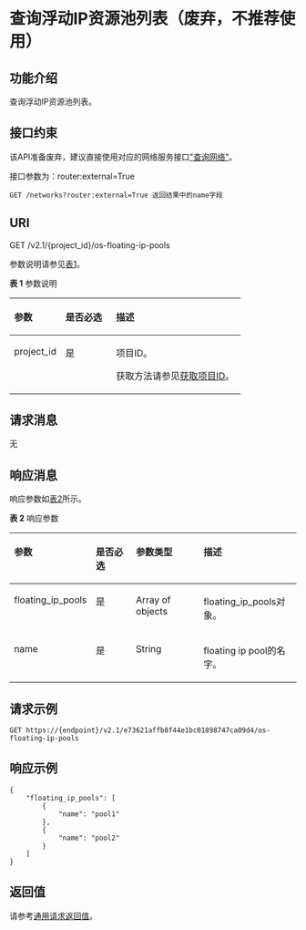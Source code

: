 # 查询浮动IP资源池列表（废弃，不推荐使用）<a name="ZH-CN_TOPIC_0065820820"></a>

## 功能介绍<a name="zh-cn_topic_0057972835_section7554882"></a>

查询浮动IP资源池列表。

## 接口约束<a name="zh-cn_topic_0057972835_section7965739"></a>

该API准备废弃，建议直接使用对应的网络服务接口["查询网络"](https://support.huaweicloud.com/api-vpc/zh-cn_topic_0060495801.html)。

接口参数为：router:external=True

```
GET /networks?router:external=True 返回结果中的name字段
```

## URI<a name="zh-cn_topic_0057972835_section885082"></a>

GET /v2.1/\{project\_id\}/os-floating-ip-pools

参数说明请参见[表1](#zh-cn_topic_0057972835_table32475667)。

**表 1**  参数说明

<a name="zh-cn_topic_0057972835_table32475667"></a>
<table><thead align="left"><tr id="zh-cn_topic_0057972835_row44937496"><th class="cellrowborder" valign="top" width="22.24%" id="mcps1.2.4.1.1"><p id="p5187119"><a name="p5187119"></a><a name="p5187119"></a>参数</p>
</th>
<th class="cellrowborder" valign="top" width="21.87%" id="mcps1.2.4.1.2"><p id="p17503500"><a name="p17503500"></a><a name="p17503500"></a>是否必选</p>
</th>
<th class="cellrowborder" valign="top" width="55.88999999999999%" id="mcps1.2.4.1.3"><p id="p8497414"><a name="p8497414"></a><a name="p8497414"></a>描述</p>
</th>
</tr>
</thead>
<tbody><tr id="zh-cn_topic_0057972835_row1664874"><td class="cellrowborder" valign="top" width="22.24%" headers="mcps1.2.4.1.1 "><p id="zh-cn_topic_0057972835_p637140"><a name="zh-cn_topic_0057972835_p637140"></a><a name="zh-cn_topic_0057972835_p637140"></a>project_id</p>
</td>
<td class="cellrowborder" valign="top" width="21.87%" headers="mcps1.2.4.1.2 "><p id="zh-cn_topic_0057972835_p51608407"><a name="zh-cn_topic_0057972835_p51608407"></a><a name="zh-cn_topic_0057972835_p51608407"></a>是</p>
</td>
<td class="cellrowborder" valign="top" width="55.88999999999999%" headers="mcps1.2.4.1.3 "><p id="p37593705"><a name="p37593705"></a><a name="p37593705"></a>项目ID。</p>
<p id="p1180512217438"><a name="p1180512217438"></a><a name="p1180512217438"></a>获取方法请参见<a href="获取项目ID.md">获取项目ID</a>。</p>
</td>
</tr>
</tbody>
</table>

## 请求消息<a name="zh-cn_topic_0057972835_section4582792"></a>

无

## 响应消息<a name="zh-cn_topic_0057972835_section41245128"></a>

响应参数如[表2](#zh-cn_topic_0057972835_table54779151)所示。

**表 2**  响应参数

<a name="zh-cn_topic_0057972835_table54779151"></a>
<table><thead align="left"><tr id="zh-cn_topic_0057972835_row21723514"><th class="cellrowborder" valign="top" width="19.18808119188081%" id="mcps1.2.5.1.1"><p id="p2181159142617"><a name="p2181159142617"></a><a name="p2181159142617"></a>参数</p>
</th>
<th class="cellrowborder" valign="top" width="17.13828617138286%" id="mcps1.2.5.1.2"><p id="p20648171253016"><a name="p20648171253016"></a><a name="p20648171253016"></a>是否必选</p>
</th>
<th class="cellrowborder" valign="top" width="27.407259274072594%" id="mcps1.2.5.1.3"><p id="p1418119982619"><a name="p1418119982619"></a><a name="p1418119982619"></a>参数类型</p>
</th>
<th class="cellrowborder" valign="top" width="36.266373362663735%" id="mcps1.2.5.1.4"><p id="p1218116952619"><a name="p1218116952619"></a><a name="p1218116952619"></a>描述</p>
</th>
</tr>
</thead>
<tbody><tr id="zh-cn_topic_0057972835_row56262227"><td class="cellrowborder" valign="top" width="19.18808119188081%" headers="mcps1.2.5.1.1 "><p id="zh-cn_topic_0057972835_p60946511"><a name="zh-cn_topic_0057972835_p60946511"></a><a name="zh-cn_topic_0057972835_p60946511"></a>floating_ip_pools</p>
</td>
<td class="cellrowborder" valign="top" width="17.13828617138286%" headers="mcps1.2.5.1.2 "><p id="p264811215307"><a name="p264811215307"></a><a name="p264811215307"></a>是</p>
</td>
<td class="cellrowborder" valign="top" width="27.407259274072594%" headers="mcps1.2.5.1.3 "><p id="zh-cn_topic_0057972835_p37720384"><a name="zh-cn_topic_0057972835_p37720384"></a><a name="zh-cn_topic_0057972835_p37720384"></a>Array of objects</p>
</td>
<td class="cellrowborder" valign="top" width="36.266373362663735%" headers="mcps1.2.5.1.4 "><p id="zh-cn_topic_0057972835_p53064224"><a name="zh-cn_topic_0057972835_p53064224"></a><a name="zh-cn_topic_0057972835_p53064224"></a>floating_ip_pools对象。</p>
</td>
</tr>
<tr id="zh-cn_topic_0057972835_row7815975"><td class="cellrowborder" valign="top" width="19.18808119188081%" headers="mcps1.2.5.1.1 "><p id="zh-cn_topic_0057972835_p29114202"><a name="zh-cn_topic_0057972835_p29114202"></a><a name="zh-cn_topic_0057972835_p29114202"></a>name</p>
</td>
<td class="cellrowborder" valign="top" width="17.13828617138286%" headers="mcps1.2.5.1.2 "><p id="p764815127301"><a name="p764815127301"></a><a name="p764815127301"></a>是</p>
</td>
<td class="cellrowborder" valign="top" width="27.407259274072594%" headers="mcps1.2.5.1.3 "><p id="zh-cn_topic_0057972835_p9440199"><a name="zh-cn_topic_0057972835_p9440199"></a><a name="zh-cn_topic_0057972835_p9440199"></a>String</p>
</td>
<td class="cellrowborder" valign="top" width="36.266373362663735%" headers="mcps1.2.5.1.4 "><p id="zh-cn_topic_0057972835_p62775401"><a name="zh-cn_topic_0057972835_p62775401"></a><a name="zh-cn_topic_0057972835_p62775401"></a>floating ip pool的名字。</p>
</td>
</tr>
</tbody>
</table>

## 请求示例<a name="zh-cn_topic_0057972835_section35661838"></a>

```
GET https://{endpoint}/v2.1/e73621affb8f44e1bc01898747ca09d4/os-floating-ip-pools
```

## 响应示例<a name="section96791312115012"></a>

```
{
    "floating_ip_pools": [
        {
            "name": "pool1"
        },
        {
            "name": "pool2"
        }
    ]
}
```

## 返回值<a name="zh-cn_topic_0057972835_zh-cn_topic_0020212692_section22960139"></a>

请参考[通用请求返回值](通用请求返回值.md)。

